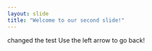 ```yaml
---
layout: slide
title: "Welcome to our second slide!"
---
```

changed the test
Use the left arrow to go back!
